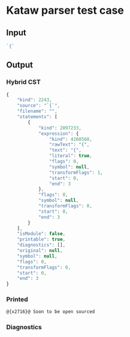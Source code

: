 # Kataw parser test case

## Input

`````js
`{`
`````

## Output

### Hybrid CST

```javascript
{
    "kind": 2243,
    "source": "`{`",
    "filename": "",
    "statements": [
        {
            "kind": 2097233,
            "expression": {
                "kind": 4260568,
                "rawText": "{",
                "text": "{",
                "literal": true,
                "flags": 0,
                "symbol": null,
                "transformFlags": 1,
                "start": 0,
                "end": 3
            },
            "flags": 0,
            "symbol": null,
            "transformFlags": 0,
            "start": 0,
            "end": 3
        }
    ],
    "isModule": false,
    "printable": true,
    "diagnostics": [],
    "original": null,
    "symbol": null,
    "flags": 0,
    "transformFlags": 0,
    "start": 0,
    "end": 3
}
```

### Printed

```javascript
@{x2716}@ Soon to be open sourced
```

### Diagnostics

```javascript

```

